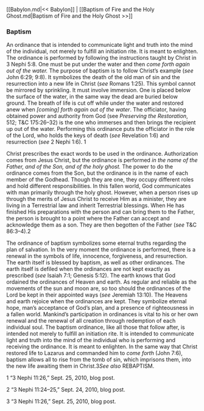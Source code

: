 [[Babylon.md|<< Babylon]]  |  [[Baptism of Fire and the Holy Ghost.md|Baptism of Fire and the Holy Ghost >>]]

### Baptism
An ordinance that is intended to communicate light and truth into the mind of the individual, not merely to fulfill an initiation rite. It is meant to enlighten. The ordinance is performed by following the instructions taught by Christ in 3 Nephi 5:8. One must be put under the water and then *come forth again out of the water.* The purpose of baptism is to follow Christ’s example (*see* John 6:29; 9:8). It symbolizes the death of the old man of sin and the resurrection into a new life in Christ (*see* Romans 1:25). This symbol cannot be mirrored by sprinkling. It must involve immersion. One is placed below the surface of the water, in the same way the dead are buried below ground. The breath of life is cut off while under the water and restored anew when *[coming] forth again out of the water*. The officiator, having obtained power and authority from God (see *Preserving the Restoration*, 512; T&C 175:26–32) is the one who immerses and then brings the recipient up out of the water. Performing this ordinance puts the officiator in the role of the Lord, who holds the keys of death (*see* Revelation 1:6) and resurrection (*see* 2 Nephi 1:6). 1

Christ prescribes the exact words to be used in the ordinance. Authorization comes from Jesus Christ, but the ordinance is performed *in the name of the Father, and of the Son, and of the holy ghost.* The power to do the ordinance comes from the Son, but the ordinance is in the name of each member of the Godhead. Though they are one, they occupy different roles and hold different responsibilities. In this fallen world, God communicates with man primarily through the holy ghost. However, when a person rises up through the merits of Jesus Christ to receive Him as a minister, they are living in a Terrestrial law and inherit Terrestrial blessings. When He has finished His preparations with the person and can bring them to the Father, the person is brought to a point where the Father can accept and acknowledge them as a son. They are then begotten of the Father (*see* T&C 86:3–4).2

The ordinance of baptism symbolizes some eternal truths regarding the plan of salvation. In the very moment the ordinance is performed, there is a renewal in the symbols of life, innocence, forgiveness, and resurrection. The earth itself is blessed by baptism, as well as other ordinances. The earth itself is defiled when the ordinances are not kept exactly as prescribed (*see* Isaiah 7:1; Genesis 5:12). The earth knows that God ordained the ordinances of Heaven and earth. As regular and reliable as the movements of the sun and moon are, so too should the ordinances of the Lord be kept in their appointed ways (*see* Jeremiah 13:10). The Heavens and earth rejoice when the ordinances are kept. They symbolize eternal hope, man’s acceptance of God’s plan, and a presence of righteousness in a fallen world. Mankind’s participation in ordinances is vital to his or her own renewal and the renewal of all creation through redemption of each individual soul. The baptism ordinance, like all those that follow after, is intended not merely to fulfill an initiation rite. It is intended to communicate light and truth into the mind of the individual who is performing and receiving the ordinance. It is meant to enlighten. In the same way that Christ restored life to Lazarus and commanded him to *come forth* (John 7:6), baptism allows all to rise from the tomb of sin, which imprisons them, into the new life awaiting them in Christ.3*See also* REBAPTISM.



1 “3 Nephi 11:26,” Sept. 25, 2010, blog post.


2 “3 Nephi 11:24–25,” Sept. 24, 2010, blog post.


3 “3 Nephi 11:26,” Sept. 25, 2010, blog post.
